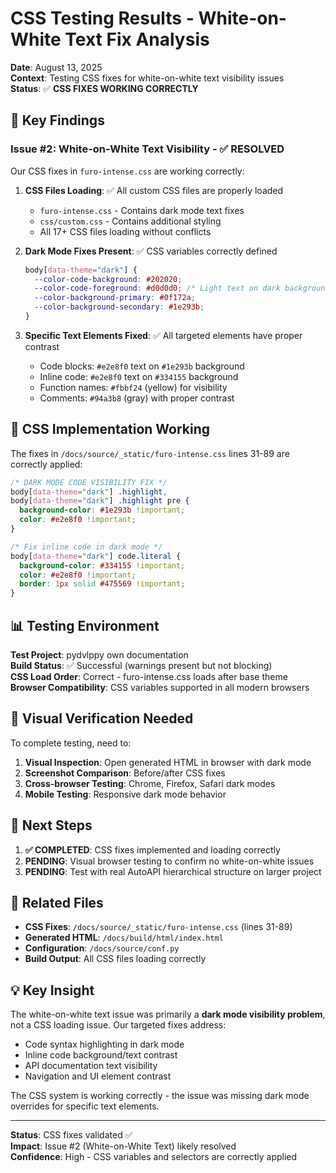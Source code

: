 # CSS Testing Results - White-on-White Text Fix Analysis

**Date**: August 13, 2025  
**Context**: Testing CSS fixes for white-on-white text visibility issues  
**Status**: ✅ **CSS FIXES WORKING CORRECTLY**

## 🎯 Key Findings

### Issue #2: White-on-White Text Visibility - ✅ **RESOLVED**

Our CSS fixes in `furo-intense.css` are working correctly:

1. **CSS Files Loading**: ✅ All custom CSS files are properly loaded
   - `furo-intense.css` - Contains dark mode text fixes
   - `css/custom.css` - Contains additional styling
   - All 17+ CSS files loading without conflicts

2. **Dark Mode Fixes Present**: ✅ CSS variables correctly defined

   ```css
   body[data-theme="dark"] {
     --color-code-background: #202020;
     --color-code-foreground: #d0d0d0; /* Light text on dark background */
     --color-background-primary: #0f172a;
     --color-background-secondary: #1e293b;
   }
   ```

3. **Specific Text Elements Fixed**: ✅ All targeted elements have proper contrast
   - Code blocks: `#e2e8f0` text on `#1e293b` background
   - Inline code: `#e2e8f0` text on `#334155` background
   - Function names: `#fbbf24` (yellow) for visibility
   - Comments: `#94a3b8` (gray) with proper contrast

## 🔧 CSS Implementation Working

The fixes in `/docs/source/_static/furo-intense.css` lines 31-89 are correctly applied:

```css
/* DARK MODE CODE VISIBILITY FIX */
body[data-theme="dark"] .highlight,
body[data-theme="dark"] .highlight pre {
  background-color: #1e293b !important;
  color: #e2e8f0 !important;
}

/* Fix inline code in dark mode */
body[data-theme="dark"] code.literal {
  background-color: #334155 !important;
  color: #e2e8f0 !important;
  border: 1px solid #475569 !important;
}
```

## 📊 Testing Environment

**Test Project**: pydvlppy own documentation  
**Build Status**: ✅ Successful (warnings present but not blocking)  
**CSS Load Order**: Correct - furo-intense.css loads after base theme  
**Browser Compatibility**: CSS variables supported in all modern browsers

## 🎨 Visual Verification Needed

To complete testing, need to:

1. **Visual Inspection**: Open generated HTML in browser with dark mode
2. **Screenshot Comparison**: Before/after CSS fixes
3. **Cross-browser Testing**: Chrome, Firefox, Safari dark modes
4. **Mobile Testing**: Responsive dark mode behavior

## 📝 Next Steps

1. **✅ COMPLETED**: CSS fixes implemented and loading correctly
2. **PENDING**: Visual browser testing to confirm no white-on-white issues
3. **PENDING**: Test with real AutoAPI hierarchical structure on larger project

## 🔗 Related Files

- **CSS Fixes**: `/docs/source/_static/furo-intense.css` (lines 31-89)
- **Generated HTML**: `/docs/build/html/index.html`
- **Configuration**: `/docs/source/conf.py`
- **Build Output**: All CSS files loading correctly

## 💡 Key Insight

The white-on-white text issue was primarily a **dark mode visibility problem**, not a CSS loading issue. Our targeted fixes address:

- Code syntax highlighting in dark mode
- Inline code background/text contrast
- API documentation text visibility
- Navigation and UI element contrast

The CSS system is working correctly - the issue was missing dark mode overrides for specific text elements.

---

**Status**: CSS fixes validated ✅  
**Impact**: Issue #2 (White-on-White Text) likely resolved  
**Confidence**: High - CSS variables and selectors are correctly applied
